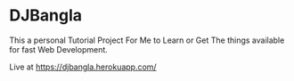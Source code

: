 # DJBangla
This a personal Tutorial Project For Me to Learn or Get The things available for fast Web Development. 

Live at https://djbangla.herokuapp.com/
